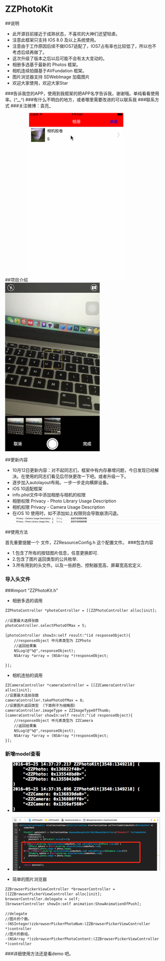 # ZZPhotoKit
##说明

* 此开源目前接近于成熟状态，不喜欢的大神们还望轻虐。
* 注意此框架只支持 IOS 8.0 及以上系统使用。
* 注意由于工作原因后续不做IOS7适配了，IOS7占有率也比较低了，所以也不考虑后续再做了。
* 这次升级了版本之后以后可能不会有太大变动的。
* 相册多选基于最新的 Photos 框架。
* 相机连续拍摄基于AVFundation 框架。
* 图片浏览器支持 SDWebImage 加载图片
* 欢迎大家使用，欢迎大家Star

###告诉我您的APP，使用到我框架的把APP名字告诉我，谢谢哦。单纯看看使用率。(*^__^*)
###有什么不明白的地方，或者哪里需要改进的可以联系我
###联系方式
###关注微博：袁亮_

##项目介绍
![image](https://github.com/ACEYL/ZZPhotoKit/raw/master/image/demonstrate.gif)
![image](https://github.com/ACEYL/ZZPhotoKit/raw/master/image/zz_camera_intro.jpg)

##更新内容

* 10月12日更新内容：对不起同志们，框架中有内存暴增问题，今日发现已经解决。在使用的同志们看见后尽快更改一下吧。或者升级一下。
* 逐步加入autolayout布局。一步一步走向横屏设备。
* iOS 10适配框架
* info.plist文件中添加相册与相机的权限
* 相册权限 Privacy - Photo Library Usage Description
* 相机权限 Privacy - Camera Usage Description
* 在iOS 10 使用时，如不添加如上权限则会导致崩溃闪退。
![image](https://github.com/ACEYL/ZZPhotoKit/raw/master/image/privacy_use.png)

##使用方法

首先重要提醒一个 文件，ZZResourceConfig.h 这个配置文件。
###包含内容

* 1.包含了所有的按钮图片信息，任意更换即可.
* 2.包含了图片返回类型的公共枚举.
* 3.所有用到的头文件。以及一些颜色、控制器宽高、屏幕宽高宏定义.

### 导入头文件
###import "ZZPhotoKit.h"

* 相册多选的调用
```
ZZPhotoController *photoController = [[ZZPhotoController alloc]init];

//设置最大选择张数
photoController.selectPhotoOfMax = 5;

[photoController showIn:self result:^(id responseObject){
	//responseObject 中元素类型为 ZZPhoto
	//返回结果集
	NSLog(@"%@",responseObject);
	NSArray *array = (NSArray *)responseObject;

}];
```

* 相机连拍的调用
```
ZZCameraController *cameraController = [[ZZCameraController alloc]init];
//设置最大连拍张数
cameraController.takePhotoOfMax = 8;
//设置图片返回类型 （下面例子为缩略图）
cameraController.imageType = ZZImageTypeOfThumb;
[cameraController showIn:self result:^(id responseObject){
	//responseObject 中元素类型为 ZZCamera
	//返回结果集
	NSLog(@"%@",responseObject);
	NSArray *array = (NSArray *)responseObject;
}];

```
### 新增model查看
* ![image](https://github.com/ACEYL/ZZPhotoKit/raw/master/image/object.png)
* ![image](https://github.com/ACEYL/ZZPhotoKit/raw/master/image/examplepic.png)

* 简单的图片浏览器
```
ZZBrowserPickerViewController *browserController = [[ZZBrowserPickerViewController alloc]init];
browserController.delegate = self;
[browserController showIn:self animation:ShowAnimationOfPush];

//delegate
//图片的个数。
-(NSInteger)zzbrowserPickerPhotoNum:(ZZBrowserPickerViewController *)controller
//图片的数组。
-(NSArray *)zzbrowserPickerPhotoContent:(ZZBrowserPickerViewController *)controller
```

###详细使用方法还是看demo 吧。
